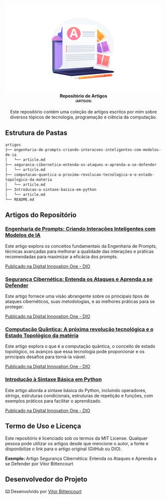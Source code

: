 <p align="center"> 
  <img src="./assets/articles-logo.png" alt="Artigos"/> 
  <br /> 
  <b>Repositório de Artigos</b> 
  <br /> 
  <sub><sup><b>(ARTIGOS)</b></sup></sub> 
  <br /> 
</p> 

<p align="center"> 
  Este repositório contém uma coleção de artigos escritos por mim sobre diversos tópicos de tecnologia, programação e ciência da computação. 
  <br /> 
</p>

## Estrutura de Pastas

```
artigos
├── engenharia-de-prompts-criando-interacoes-inteligentes-com-modelos-de-ia
│   └── article.md
├── seguranca-cibernetica-entenda-os-ataques-e-aprenda-a-se-defender
│   └── article.md
├── computacao-quantica-a-proxima-revolucao-tecnologica-e-o-estado-topologico-da-materia
│   └── article.md
├── Introducao-a-sintaxe-basica-em-python
│   └── article.md
└── README.md
```

## Artigos do Repositório

### [Engenharia de Prompts: Criando Interações Inteligentes com Modelos de IA](./engenharia-de-prompts-criando-interacoes-inteligentes-com-modelos-de-ia/article.md)
Este artigo explora os conceitos fundamentais da Engenharia de Prompts, técnicas avançadas para melhorar a qualidade das interações e práticas recomendadas para maximizar a eficácia dos prompts.

[Publicado na Digital Innovation One - DIO](https://dio.me/articles/engenharia-de-prompts-criando-interacoes-inteligentes-com-modelos-de-ia-4acc437e73e6)

### [Segurança Cibernética: Entenda os Ataques e Aprenda a se Defender](./seguranca-cibernetica-entenda-os-ataques-e-aprenda-a-se-defender/article.md)
Este artigo fornece uma visão abrangente sobre os principais tipos de ataques cibernéticos, suas metodologias, e as melhores práticas para se proteger.

[Publicado na Digital Innovation One - DIO](https://dio.me/articles/seguranca-cibernetica-entenda-os-ataques-e-aprenda-a-se-defender-814fe668535b)

### [Computação Quântica: A próxima revolução tecnológica e o Estado Topológico da matéria](./computacao-quantica-a-proxima-revolucao-tecnologica-e-o-estado-topologico-da-materia/article.md)
Este artigo explora o que é a computação quântica, o conceito de estado topológico, os avanços que essa tecnologia pode proporcionar e os principais desafios para torná-la viável.

[Publicado na Digital Innovation One - DIO](https://dio.me/articles/computacao-quantica-a-proxima-revolucao-tecnologica-e-o-estado-topologico-da-materia-f8f82ac4224d)

### [Introdução à Sintaxe Básica em Python](./Introducao-a-sintaxe-basica-em-python/article.md)
Este artigo aborda a sintaxe básica do Python, incluindo operadores, strings, estruturas condicionais, estruturas de repetição e funções, com exemplos práticos para facilitar o aprendizado.

[Publicado na Digital Innovation One - DIO](https://dio.me/articles/introducao-a-sintaxe-basica-em-python-db2d2fd355fd)

## Termo de Uso e Licença
Este repositório é licenciado sob os termos da MIT License. Qualquer pessoa pode utilizar os artigos desde que mencione o autor, a fonte e disponibilize o link para o artigo original (GitHub ou DIO).

**Exemplo:**
Artigo Segurança Cibernética: Entenda os Ataques e Aprenda a se Defender por Vitor Bittencourt

## Desenvolvedor do Projeto
⌨️ Desenvolvido por [Vitor Bittencourt](https://github.com/vitorVBD)